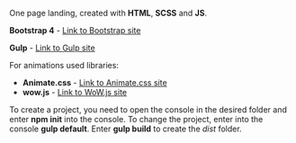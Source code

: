 One page landing, сreated with **HTML**, **SCSS** and **JS**.

**Bootstrap 4** - [Link to Bootstrap site](https://getbootstrap.com/)

**Gulp** - [Link to Gulp site](https://gulpjs.com/)

For animations used libraries:
 * **Animate.css** - [Link to Animate.css site](https://animate.style/)
 * **wow.js** - [Link to WoW.js site](https://wowjs.uk/)
 
To create a project, you need to open the console in the desired folder and enter **npm init** into the console.
To change the project, enter into the console **gulp default**.
Enter **gulp build** to create the *dist* folder.
